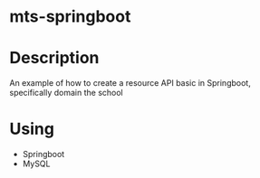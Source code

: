 # mts-springboot

# Description
An example of how to create a resource API basic in Springboot, specifically domain the school

# Using
- Springboot
- MySQL


